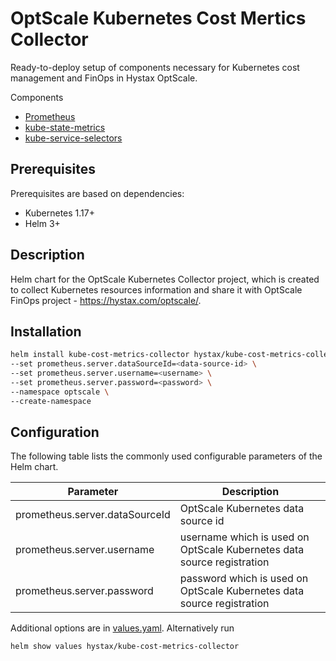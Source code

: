 OptScale Kubernetes Cost Mertics Collector
====
Ready-to-deploy setup of components necessary for Kubernetes cost management and FinOps in Hystax OptScale.

Components
- [Prometheus](https://github.com/prometheus-community/helm-charts/tree/main/charts/prometheus)
- [kube-state-metrics](https://github.com/kubernetes/kube-state-metrics)
- [kube-service-selectors](https://github.com/hystax/helm-charts/tree/main/charts/kube-service-selectors)

## Prerequisites
Prerequisites are based on dependencies:
- Kubernetes 1.17+
- Helm 3+

## Description
Helm chart for the OptScale Kubernetes Collector project, which is created to collect Kubernetes resources information and share it with OptScale FinOps project - https://hystax.com/optscale/.

## Installation
```bash
helm install kube-cost-metrics-collector hystax/kube-cost-metrics-collector \
--set prometheus.server.dataSourceId=<data-source-id> \
--set prometheus.server.username=<username> \
--set prometheus.server.password=<password> \
--namespace optscale \
--create-namespace
```

## Configuration
The following table lists the commonly used configurable parameters of the Helm chart.

Parameter | Description
--------- | ------------------------------------------------
prometheus.server.dataSourceId | OptScale Kubernetes data source id
prometheus.server.username | username which is used on OptScale Kubernetes data source registration
prometheus.server.password | password which is used on OptScale Kubernetes data source registration

Additional options are in [values.yaml](values.yaml). Alternatively run
```bash
helm show values hystax/kube-cost-metrics-collector
```
